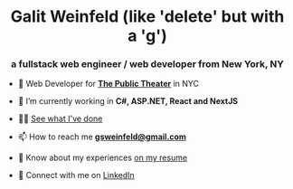 <h1 align="center">Galit Weinfeld (like 'delete' but with a 'g')</h1>
<h3 align="center">a fullstack web engineer / web developer from New York, NY</h3>

- 🔭 Web Developer for [**The Public Theater**](https://publictheater.org/) in NYC

- 🌱 I’m currently working in **C#, ASP.NET, React and NextJS**

- 👨‍💻 [See what I've done](https://www.Galitie.com)

- 📫 How to reach me **gsweinfeld@gmail.com**

- 📄 Know about my experiences [on my resume](https://docs.google.com/document/d/14-UH9hPYvC_GFtm55zFInI8R3mKKiXDvwkDXawYMegY/edit?usp=sharing)

- 🔗 Connect with me on [LinkedIn](https://www.linkedin.com/in/galit-weinfeld/) 


